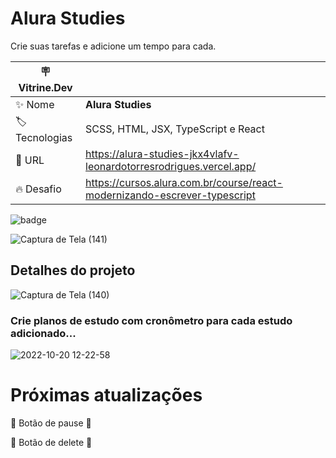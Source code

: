 # Alura Studies

Crie suas tarefas e adicione um tempo para cada.

| :placard: Vitrine.Dev |     |
| -------------  | --- |
| :sparkles: Nome        | **Alura Studies**
| :label: Tecnologias | SCSS, HTML, JSX, TypeScript e React
| :rocket: URL         | https://alura-studies-jkx4vlafv-leonardotorresrodrigues.vercel.app/
| :fire: Desafio     | https://cursos.alura.com.br/course/react-modernizando-escrever-typescript

![badge](https://img.shields.io/badge/version-1.0-green)

![Captura de Tela (141)](https://user-images.githubusercontent.com/91892938/196989728-6499c02f-7c8b-478b-8fd4-47b1f9dcbad0.png#vitrinedev)

## Detalhes do projeto

![Captura de Tela (140)](https://user-images.githubusercontent.com/91892938/196989871-1e6720b2-e377-49c9-8abc-fd2e0b043f7c.png)

### Crie planos de estudo com cronômetro para cada estudo adicionado...

![2022-10-20 12-22-58](https://user-images.githubusercontent.com/91892938/196991360-473b000f-10b2-4ed7-8179-03abd323636b.gif)

# Próximas atualizações

:construction: Botão de pause :construction:

:construction: Botão de delete :construction:
